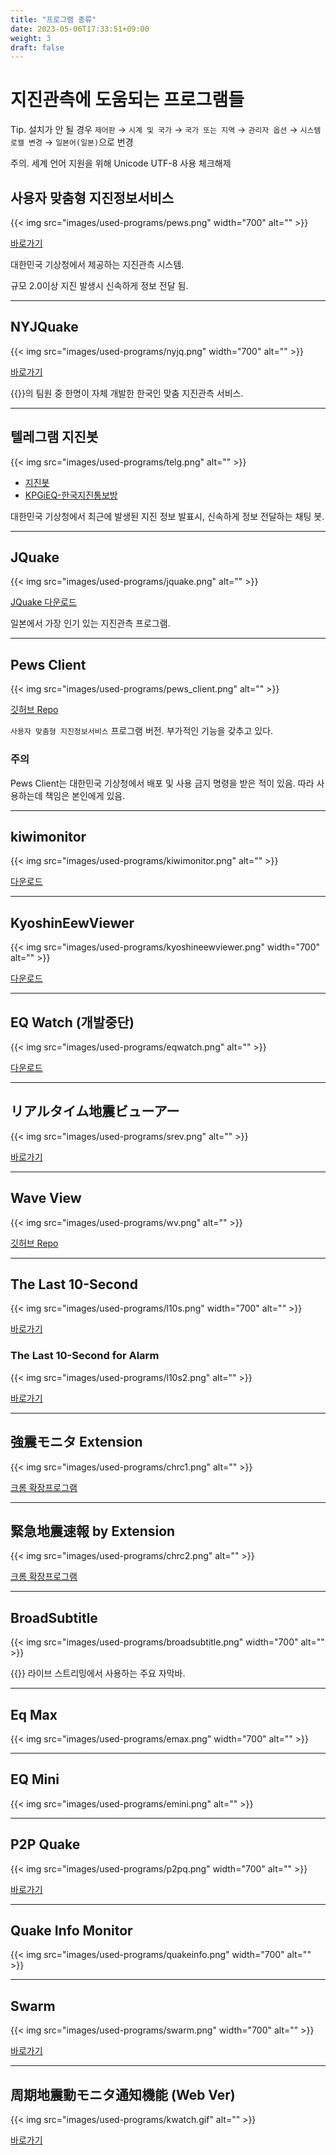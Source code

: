 ```yaml
---
title: "프로그램 종류"
date: 2023-05-06T17:33:51+09:00
weight: 3
draft: false
---
```

# 지진관측에 도움되는 프로그램들

Tip. 설치가 안 될 경우 `제어판` → `시계 및 국가` → `국가 또는 지역` → `관리자 옵션` → `시스템 로캘 변경` → `일본어(일본)`으로 번경

주의. 세계 언어 지원을 위해 Unicode UTF-8 사용 체크해제

## 사용자 맞춤형 지진정보서비스

{{< img src="images/used-programs/pews.png" width="700" alt="" >}}

[바로가기](https://www.weather.go.kr/pews/)

대한민국 기상청에서 제공하는 지진관측 시스템.

규모 2.0이상 지진 발생시 신속하게 정보 전달 됨.

---

## NYJQuake

{{< img src="images/used-programs/nyjq.png" width="700" alt="" >}}

[바로가기](https://www.nyj36.xyz/nyjquake/)

{{<brandName>}}의 팀원 중 한명이 자체 개발한 한국인 맞춤 지진관측 서비스.

---

## 텔레그램 지진봇

{{< img src="images/used-programs/telg.png" alt="" >}}

- [지진봇](https://t.me/neurowhai_earthquake_channel)
- [KPGiEQ-한국지진통보방](https://t.me/kpgieq_earthquake)

대한민국 기상청에서 최근에 발생된 지진 정보 발표시, 신속하게 정보 전달하는 채팅 봇.

---

## JQuake

{{< img src="images/used-programs/jquake.png" alt="" >}}

[JQuake 다운로드](https://jquake.net/)

일본에서 가장 인기 있는 지진관측 프로그램.

---

## Pews Client

{{< img src="images/used-programs/pews_client.png" alt="" >}}

[깃허브 Repo](https://github.com/NeuroWhAI/PewsClient)

`사용자 맞춤형 지진정보서비스` 프로그램 버전. 부가적인 기능을 갖추고 있다.

### 주의

Pews Client는 대한민국 기상청에서 배포 및 사용 금지 명령을 받은 적이 있음. 따라 사용하는데 책임은 본인에게 있음.

---

## kiwimonitor

{{< img src="images/used-programs/kiwimonitor.png" alt="" >}}

[다운로드](https://kiwimonitor.amebaownd.com/)

---

## KyoshinEewViewer

{{< img src="images/used-programs/kyoshineewviewer.png" width="700" alt="" >}}

[다운로드](https://svs.ingen084.net/kyoshineewviewer/)

---

## EQ Watch (개발중단)

{{< img src="images/used-programs/eqwatch.png" alt="" >}}

[다운로드](https://www.melanion.info/eqwatch)

---

## リアルタイム地震ビューアー

{{< img src="images/used-programs/srev.png" alt="" >}}

[바로가기](https://scratch.mit.edu/projects/636244032/)

---

## Wave View

{{< img src="images/used-programs/wv.png" alt="" >}}

[깃허브 Repo](https://github.com/NeuroWhAI/WaveViewer)

---

## The Last 10-Second

{{< img src="images/used-programs/l10s.png" width="700" alt="" >}}

[바로가기](https://weathernews.jp/quake/html/urgentquake.html)

### The Last 10-Second for Alarm

{{< img src="images/used-programs/l10s2.png" alt="" >}}

[바로가기](http://wsparkle.s1008.xrea.com/programs/eewa2/)

---

## 強震モニタ Extension

{{< img src="images/used-programs/chrc1.png" alt="" >}}

[크롬 확장프로그램](https://chrome.google.com/webstore/detail/%E5%BC%B7%E9%9C%87%E3%83%A2%E3%83%8B%E3%82%BF-extension/ghkclpkmplddbagagffmmcmdbgjecbbj)

---

## 緊急地震速報 by Extension

{{< img src="images/used-programs/chrc2.png" alt="" >}}

[크롬 확장프로그램](https://chrome.google.com/webstore/detail/%E7%B7%8A%E6%80%A5%E5%9C%B0%E9%9C%87%E9%80%9F%E5%A0%B1-by-extension/pebgngldogenhmnokpncolbajkelhjba)

---

## BroadSubtitle

{{< img src="images/used-programs/broadsubtitle.png" width="700" alt="" >}}

{{<brandName>}} 라이브 스트리밍에서 사용하는 주요 자막바.

---

## Eq Max

{{< img src="images/used-programs/emax.png" width="700" alt="" >}}

---

## EQ Mini

{{< img src="images/used-programs/emini.png" alt="" >}}

---

## P2P Quake

{{< img src="images/used-programs/p2pq.png" width="700" alt="" >}}

[바로가기](https://www.p2pquake.net/)

---

## Quake Info Monitor

{{< img src="images/used-programs/quakeinfo.png" width="700" alt="" >}}

---

## Swarm

{{< img src="images/used-programs/swarm.png" width="700" alt="" >}}

[바로가기](https://volcanoes.usgs.gov/software/swarm/index.shtml)

---

## 周期地震動モニタ通知機能 (Web Ver)

{{< img src="images/used-programs/kwatch.gif" alt="" >}}

[바로가기](https://kwatch-24h.net/2sec_alm_t.html)
